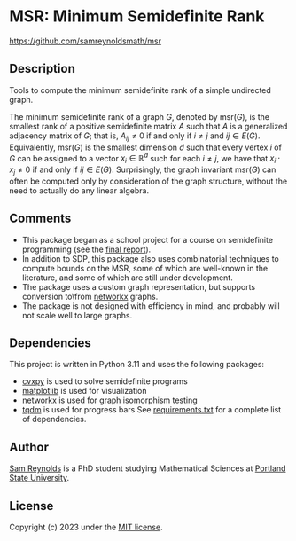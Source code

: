 # MSR: Minimum Semidefinite Rank
https://github.com/samreynoldsmath/msr

## Description
Tools to compute the minimum semidefinite rank of a simple undirected graph.

The minimum semidefinite rank of a graph $G$, denoted by $\text{msr}(G)$, is
the smallest rank of a positive semidefinite matrix $A$ such that $A$ is a
generalized adjacency matrix of $G$;
that is, $A_{ij} \neq 0$ if and only if $i \neq j$ and $ij \in E(G)$.
Equivalently, $\text{msr}(G)$ is the smallest dimension $d$ such that every
vertex $i$ of $G$ can be assigned to a vector $x_i \in \mathbb{R}^d$ such for
each $i \neq j$, we have that $x_i \cdot x_j \neq 0$ if and only if
$ij \in E(G)$. Surprisingly, the graph invariant $\text{msr}(G)$ can often be
computed only by consideration of the graph structure, without the need to
actually do any linear algebra.

## Comments
- This package began as a school project for a course on semidefinite
	programming (see the
	[final report](doc/mth610-semidefprog-final-report-reynolds.pdf)).
 - In addition to SDP, this package also uses combinatorial techniques to
	compute bounds on the MSR, some of which are well-known in the literature,
	and some of which are still under development.
 - The package uses a custom graph representation, but supports conversion
  	to\from [networkx](https://networkx.org/) graphs.
- The package is not designed with efficiency in mind, and probably will not
	scale well to large graphs.

## Dependencies
This project is written in Python 3.11 and uses the following packages:
- [cvxpy](https://www.cvxpy.org/) is used to solve semidefinite programs
- [matplotlib](https://matplotlib.org/) is used for visualization
- [networkx](https://networkx.org/) is used for graph isomorphism testing
- [tqdm](https://tqdm.github.io/) is used for progress bars
See [requirements.txt](requirements.txt) for a complete list of dependencies.

## Author
[Sam Reynolds](https://sites.google.com/view/samreynolds)
is a PhD student studying Mathematical Sciences at
[Portland State University](https://www.pdx.edu/math/).

## License
Copyright (c) 2023 under the
[MIT license](LICENSE).

